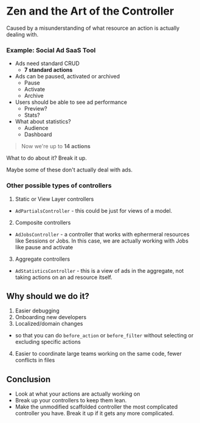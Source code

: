 # Zen and the Art of the Controller

Caused by a misunderstanding of what resource an action is actually dealing with.

### Example: Social Ad SaaS Tool
- Ads need standard CRUD
  - **7 standard actions**
- Ads can be paused, activated or archived
  - Pause
  - Activate
  - Archive
- Users should be able to see ad performance
  - Preview?
  - Stats?
- What about statistics?
  - Audience
  - Dashboard

> Now we're up to **14 actions**

What to do about it? Break it up.

Maybe some of these don't actually deal with ads.

### Other possible types of controllers
1. Static or View Layer controllers
  - `AdPartialsController` - this could be just for views of a model.
2. Composite controllers
  - `AdJobsController` - a controller that works with ephermeral resources like Sessions or Jobs. In this case, we are actually working with Jobs like pause and activate
3. Aggregate controllers
  - `AdStatisticsController` - this is a view of ads in the aggregate, not taking actions on an ad resource itself.

## Why should we do it?
1. Easier debugging
2. Onboarding new developers
3. Localized/domain changes
  - so that you can do `before_action` or `before_filter` without selecting or excluding specific actions
4. Easier to coordinate large teams working on the same code, fewer conflicts in files

## Conclusion
 - Look at what your actions are actually working on
 - Break up your controllers to keep them lean.
 - Make the unmodified scaffolded controller the most complicated controller you have. Break it up if it gets any more complicated.
